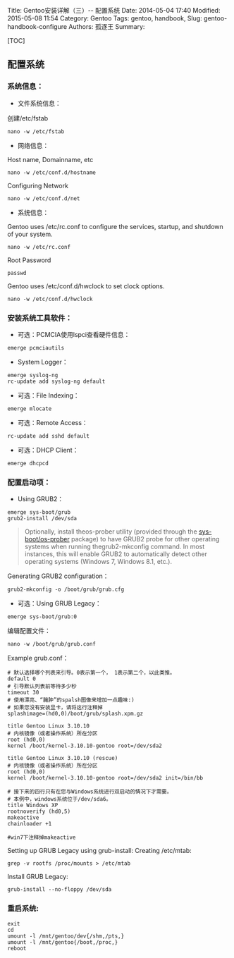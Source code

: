 Title: Gentoo安装详解（三）-- 配置系统
Date: 2014-05-04 17:40
Modified: 2015-05-08 11:54
Category: Gentoo
Tags: gentoo, handbook, 
Slug: gentoo-handbook-configure
Authors: 孤逐王
Summary: 

[TOC]

## 配置系统

### 系统信息：

- 文件系统信息：

创建/etc/fstab

```
nano -w /etc/fstab
```

- 网络信息：

Host name, Domainname, etc

```
nano -w /etc/conf.d/hostname
```

Configuring Network

```
nano -w /etc/conf.d/net
```

- 系统信息：

Gentoo uses /etc/rc.conf to configure the services, startup, and shutdown of your system.

```
nano -w /etc/rc.conf
```

Root Password

```
passwd
```

Gentoo uses /etc/conf.d/hwclock to set clock options.

```
nano -w /etc/conf.d/hwclock
```

### 安装系统工具软件：

- 可选：PCMCIA使用lspci查看硬件信息：

```
emerge pcmciautils
```

- System Logger：

```
emerge syslog-ng
rc-update add syslog-ng default
```

- 可选：File Indexing：

```
emerge mlocate
```

- 可选：Remote Access：

```
rc-update add sshd default
```

- 可选：DHCP Client：

```
emerge dhcpcd
```

### 配置启动项：

- Using GRUB2：

```
emerge sys-boot/grub
grub2-install /dev/sda
```

> Optionally, install theos-prober utility (provided through the [sys-boot/os-prober]() package) to have GRUB2 probe for other operating systems when running thegrub2-mkconfig command. In most instances, this will enable GRUB2 to automatically detect other operating systems (Windows 7, Windows 8.1, etc.).

Generating GRUB2 configuration：

```
grub2-mkconfig -o /boot/grub/grub.cfg
```

- 可选：Using GRUB Legacy：

```
emerge sys-boot/grub:0
```

编辑配置文件：

```
nano -w /boot/grub/grub.conf
```

Example grub.conf：

```
# 默认选择哪个列表来引导。0表示第一个， 1表示第二个，以此类推。
default 0
# 引导默认列表前等待多少秒
timeout 30
# 使用漂亮、“臃肿”的spalsh图像来增加一点趣味:)
# 如果您没有安装显卡，请将这行注释掉
splashimage=(hd0,0)/boot/grub/splash.xpm.gz

title Gentoo Linux 3.10.10
# 内核镜像（或者操作系统）所在分区
root (hd0,0)
kernel /boot/kernel-3.10.10-gentoo root=/dev/sda2

title Gentoo Linux 3.10.10 (rescue)
# 内核镜像（或者操作系统）所在分区
root (hd0,0)
kernel /boot/kernel-3.10.10-gentoo root=/dev/sda2 init=/bin/bb

# 接下来的四行只有在您与Windows系统进行双启动的情况下才需要。
# 本例中，windows系统位于/dev/sda6。
title Windows XP
rootnoverify (hd0,5)
makeactive
chainloader +1

#win7下注释掉makeactive
```

Setting up GRUB Legacy using grub-install:
Creating /etc/mtab:

```
grep -v rootfs /proc/mounts > /etc/mtab
```

Install GRUB Legacy:

```
grub-install --no-floppy /dev/sda
```

### 重启系统:

```
exit
cd
umount -l /mnt/gentoo/dev{/shm,/pts,}
umount -l /mnt/gentoo{/boot,/proc,}
reboot
```
